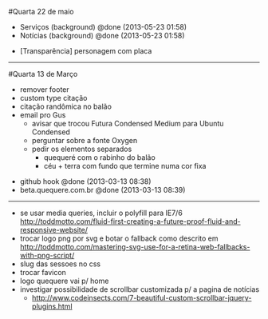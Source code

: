 

#Quarta 22 de maio

+ Serviços (background) @done (2013-05-23 01:58)
+ Notícias (background) @done (2013-05-23 01:58)
- [Transparência] personagem com placa










































-------------------------------------------------------------------------------


#Quarta 13 de Março

- remover footer
- custom type citação
- citação randômica no balão
- email pro Gus
  - avisar que trocou Futura Condensed Medium para Ubuntu Condensed
  - perguntar sobre a fonte Oxygen
  - pedir os elementos separados
    - quequeré com o rabinho do balão
    - céu + terra com fundo que termine numa cor fixa
+ github hook @done (2013-03-13 08:38)
+ beta.quequere.com.br @done (2013-03-13 08:39)


















-------------------------------------------------------------------------------

- se usar media queries, incluir o polyfill para IE7/6 http://toddmotto.com/fluid-first-creating-a-future-proof-fluid-and-responsive-website/
- trocar logo png por svg e botar o fallback como descrito em http://toddmotto.com/mastering-svg-use-for-a-retina-web-fallbacks-with-png-script/
- slug das sessoes no css
- trocar favicon
- logo quequere vai p/ home
- investigar possibilidade de scrollbar customizada p/ a pagina de notícias
  - http://www.codeinsects.com/7-beautiful-custom-scrollbar-jquery-plugins.html